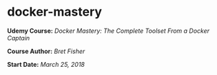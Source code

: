 # docker-mastery
**Udemy Course:** *Docker Mastery: The Complete Toolset From a Docker Captain*

**Course Author:** *Bret Fisher*

**Start Date:** *March 25, 2018*
